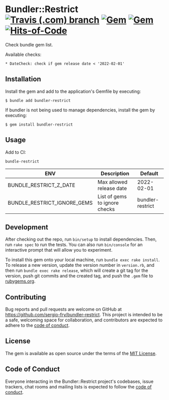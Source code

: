 # Bundler::Restrict [![Travis (.com) branch](https://img.shields.io/travis/com/sergio-fry/bundler-restrict/master)](https://travis-ci.com/github/sergio-fry/bundler-restrict) [![Gem](https://img.shields.io/gem/v/bundler-restrict)](https://rubygems.org/gems/bundler-restrict) [![Gem](https://img.shields.io/gem/dt/bundler-restrict)](https://rubygems.org/gems/bundler-restrict) [![Hits-of-Code](https://hitsofcode.com/github/sergio-fry/bundler-restrict)](https://hitsofcode.com/view/github/sergio-fry/bundler-restrict)

Check bundle gem list.

Available checks:

    * DateCheck: check if gem release date < '2022-02-01'


## Installation

Install the gem and add to the application's Gemfile by executing:

    $ bundle add bundler-restrict

If bundler is not being used to manage dependencies, install the gem by executing:

    $ gem install bundler-restrict

## Usage

Add to CI:

```bash
bundle-restrict
```


| ENV              |  Description           |  Default              |
| ---------------- | ---------------------- | --------------------- |
| BUNDLE_RESTRICT_Z_DATE | Max allowed release date | 2022-02-01 |
| BUNDLE_RESTRICT_IGNORE_GEMS | List of gems to ignore checks | bundler-restrict |

## Development

After checking out the repo, run `bin/setup` to install dependencies. Then, run `rake spec` to run the tests. You can also run `bin/console` for an interactive prompt that will allow you to experiment.

To install this gem onto your local machine, run `bundle exec rake install`. To release a new version, update the version number in `version.rb`, and then run `bundle exec rake release`, which will create a git tag for the version, push git commits and the created tag, and push the `.gem` file to [rubygems.org](https://rubygems.org).

## Contributing

Bug reports and pull requests are welcome on GitHub at https://github.com/sergio-fry/bundler-restrict. This project is intended to be a safe, welcoming space for collaboration, and contributors are expected to adhere to the [code of conduct](https://github.com/sergio-fry/bundler-restrict/blob/master/CODE_OF_CONDUCT.md).

## License

The gem is available as open source under the terms of the [MIT License](https://opensource.org/licenses/MIT).

## Code of Conduct

Everyone interacting in the Bundler::Restrict project's codebases, issue trackers, chat rooms and mailing lists is expected to follow the [code of conduct](https://github.com/sergio-fry/bundler-restrict/blob/master/CODE_OF_CONDUCT.md).
